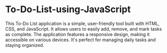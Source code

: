 # To-Do-List-using-JavaScript
This To-Do List application is a simple, user-friendly tool built with HTML, CSS, and JavaScript. It allows users to easily add, remove, and mark tasks as complete. The application features a responsive design, making it accessible on various devices. It's perfect for managing daily tasks and staying organized.
